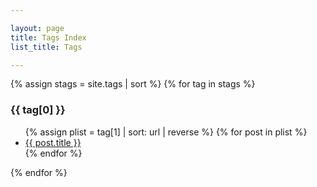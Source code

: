 ```yaml
---

layout: page
title: Tags Index
list_title: Tags

---
```


<style>
h3.tag > a {
	color: inherit; /* no specific color */
	text-decoration: none; /* no underline */
}
</style>
{% assign stags = site.tags | sort %}
{% for tag in stags %}
  <h3 class="tag" id="{{ tag[0] | url_encode }}">
     {{ tag[0] }}
  </h3>
  <ul>
    {% assign plist = tag[1] | sort: url | reverse %}
    {% for post in plist %}
      <li><a href="{{ post.url }}">{{ post.title }}</a></li>
    {% endfor %}
  </ul>
{% endfor %}
